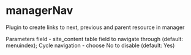 managerNav
==========

Plugin to create links to next, previous and parent resource in manager

Parameters
field - site_content table field to navigate through (default: menuindex);
Cycle navigation - choose No to disable (default: Yes)
